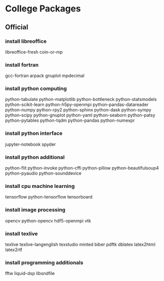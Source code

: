 # College Packages

## Official

### install libreoffice
libreoffice-fresh coin-or-mp

### install fortran
gcc-fortran arpack
gnuplot mpdecimal

### install python computing
python-tabulate
python-matplotlib
python-bottleneck
python-statsmodels
python-scikit-learn
python-h5py-openmpi
python-pandas-datareader
python-numpy python-rpy2
python-sphinx python-dask
python-sympy python-scipy
python-gnuplot python-yaml
python-seaborn python-patsy
python-pytables python-tqdm
python-pandas python-numexpr

### install python interface
jupyter-notebook spyder

### install python additional
python-flit python-invoke python-cffi
python-pillow python-beautifulsoup4
python-pyaudio python-sounddevice

### install cpu machine learning
tensorflow python-tensorflow tensorboard

### install image processing
opencv python-opencv
hdf5-openmpi vtk

### install texlive
texlive texlive-langenglish
texstudio minted biber pdftk
dblatex latex2html latex2rtf

### install programming additionals
fftw liquid-dsp libsndfile